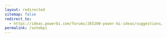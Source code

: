 ```yaml
---
layout: redirected
sitemap: false
redirect_to:
  - https://ideas.powerbi.com/forums/265200-power-bi-ideas/suggestions/8340018
permalink: /votebpi
---
```

